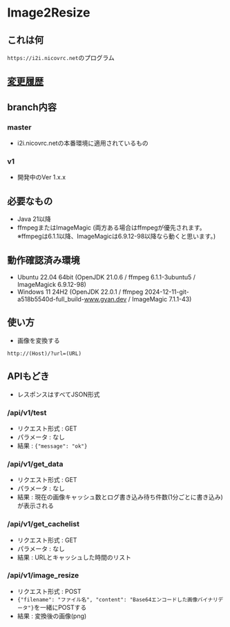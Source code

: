 # Image2Resize
## これは何
`https://i2i.nicovrc.net`のプログラム

## [変更履歴](CHANGELOG.md)

## branch内容
### master
- i2i.nicovrc.netの本番環境に適用されているもの
### v1
- 開発中のVer 1.x.x

## 必要なもの
- Java 21以降
- ffmpegまたはImageMagic (両方ある場合はffmpegが優先されます。 ※ffmpegは6.1.1以降、ImageMagicは6.9.12-98以降なら動くと思います。)

## 動作確認済み環境
- Ubuntu 22.04 64bit (OpenJDK 21.0.6 / ffmpeg 6.1.1-3ubuntu5 / ImageMagick 6.9.12-98)
- Windows 11 24H2 (OpenJDK 22.0.1 / ffmpeg 2024-12-11-git-a518b5540d-full_build-www.gyan.dev / ImageMagic 7.1.1-43)

## 使い方
- 画像を変換する
```
http://(Host)/?url=(URL)
```

## APIもどき
- レスポンスはすべてJSON形式
### /api/v1/test
- リクエスト形式 : GET
- パラメータ : なし
- 結果 : `{"message": "ok"}`
### /api/v1/get_data
- リクエスト形式 : GET
- パラメータ : なし
- 結果 : 現在の画像キャッシュ数とログ書き込み待ち件数(1分ごとに書き込み)が表示される
### /api/v1/get_cachelist
- リクエスト形式 : GET
- パラメータ : なし
- 結果 : URLとキャッシュした時間のリスト
### /api/v1/image_resize
- リクエスト形式 : POST
- `{"filename": "ファイル名", "content": "Base64エンコードした画像バイナリデータ"}`を一緒にPOSTする
- 結果 : 変換後の画像(png)
